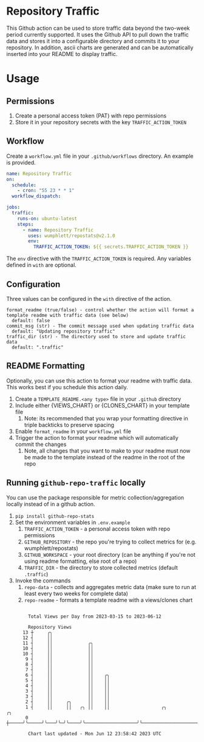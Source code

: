 # Repository Traffic

This Github action can be used to store traffic data beyond the two-week period currently supported.
It uses the Github API to pull down the traffic data and stores it into a configurable directory and commits it to your 
repository. In addition, ascii charts are generated and can be automatically inserted into your README to display traffic.

# Usage
## Permissions
1. Create a personal access token (PAT) with repo permissions
2. Store it in your repository secrets with the key `TRAFFIC_ACTION_TOKEN`

## Workflow
Create a `workflow.yml` file in your `.github/workflows` directory. An example is provided.

```yaml
name: Repository Traffic
on:
  schedule:
    - cron: "55 23 * * 1"
  workflow_dispatch:

jobs:
  traffic:
    runs-on: ubuntu-latest
    steps:
      - name: Repository Traffic
        uses: wumphlett/repostats@v2.1.0
        env:
          TRAFFIC_ACTION_TOKEN: ${{ secrets.TRAFFIC_ACTION_TOKEN }}
```
The `env` directive with the `TRAFFIC_ACTION_TOKEN` is required. Any variables defined in `with` are optional.

## Configuration
Three values can be configured in the `with` directive of the action.
```
format_readme (true/false) - control whether the action will format a template readme with traffic data (see below)
  default: false
commit_msg (str) - The commit message used when updating traffic data
  default: "Updating repository traffic"
traffic_dir (str) - The directory used to store and update traffic data
  default: ".traffic"
```

## README Formatting
Optionally, you can use this action to format your readme with traffic data. This works best if you schedule this action
daily.

1. Create a `TEMPLATE_README.<any type>` file in your `.github` directory
2. Include either {VIEWS_CHART} or {CLONES_CHART} in your template file
   1. Note: its recommended that you wrap your formatting directive in triple backticks to preserve spacing
3. Enable `format_readme` in your `workflow.yml` file
4. Trigger the action to format your readme which will automatically commit the changes
   1. Note, all changes that you want to make to your readme must now be made to the template instead of the readme in the root of the repo

## Running `github-repo-traffic` locally
You can use the package responsible for metric collection/aggregation locally instead of in a github action.

1. `pip install github-repo-stats`
2. Set the environment variables in `.env.example`
   1. `TRAFFIC_ACTION_TOKEN` - a personal access token with repo permissions
   2. `GITHUB_REPOSITORY` - the repo you're trying to collect metrics for (e.g. wumphlett/repostats)
   3. `GITHUB_WORKSPACE` - your root directory (can be anything if you're not using readme formatting, else root of a repo)
   4. `TRAFFIC_DIR` - the directory to store collected metrics (default `.traffic`)
3. Invoke the commands
   1. `repo-data` - collects and aggregates metric data (make sure to run at least every two weeks for complete data)
   2. `repo-readme` - formats a template readme with a views/clones chart

```

        Total Views per Day from 2023-03-15 to 2023-06-12

        Repository Views
      13 ┼     ╭╮
      12 ┤     ││
      11 ┤     ││             ╭╮
      10 ┤     ││             ││
      10 ┤     ││             ││
       9 ┤     ││             ││
       8 ┤     ││             ││
       7 ┤     ││             ││
       6 ┤     ││             ││    ╭╮
       5 ┤     ││             ││    ││
       4 ┤     ││             ││    ││
       3 ┤     ││             ││    ││
       3 ┤     ││             ││    ││
       2 ┤     ││     ╭╮      ││    ││
       1 ┤     ││     ││   ╭╮ ││    ││                   ╭╮                          ╭╮
       0 ┼─────╯╰─────╯╰───╯╰─╯╰────╯╰───────────────────╯╰──────────────────────────╯╰────────────

        Chart last updated - Mon Jun 12 23:58:42 2023 UTC
        
```
